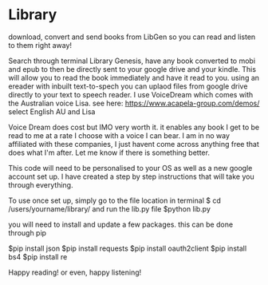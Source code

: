 # Library
download, convert and send books from LibGen so you can read and listen to them right away!

Search through terminal Library Genesis, have any book converted to mobi and epub to then be directly sent to your google drive and your kindle. 
This will allow you to read the book immediately and have it read to you.
using an ereader with inbuilt text-to-spech you can uplaod files from google drive directly to your text to speech reader.
I use VoiceDream which comes with the Australian voice Lisa.
see here: https://www.acapela-group.com/demos/
select English AU and Lisa

Voice Dream does cost but IMO very worth it. it enables any book I get to be read to me at a rate I choose with a voice I can bear. I am in no way affiliated with these companies, I just havent come across anything free that does what I'm after. Let me know if there is something better.

This code will need to be personalised to your OS as well as a new google account set up. I have created a step by step instructions that will take you through everything.

To use once set up, simply go to the file location in terminal
$ cd /users/yourname/library/
and run the lib.py file
$python lib.py

you will need to install and update a few packages. this can be done through pip

$pip install json
$pip install requests
$pip install oauth2client
$pip install bs4
$pip install re

Happy reading! or even, happy listening!
